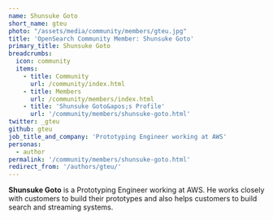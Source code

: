 ```yaml
---
name: Shunsuke Goto
short_name: gteu
photo: "/assets/media/community/members/gteu.jpg"
title: 'OpenSearch Community Member: Shunsuke Goto'
primary_title: Shunsuke Goto
breadcrumbs:
  icon: community
  items:
    - title: Community
      url: /community/index.html
    - title: Members
      url: /community/members/index.html
    - title: 'Shunsuke Goto&apos;s Profile'
      url: '/community/members/shunsuke-goto.html'
twitter: _gteu
github: gteu
job_title_and_company: 'Prototyping Engineer working at AWS'
personas:
  - author
permalink: '/community/members/shunsuke-goto.html'
redirect_from: '/authors/gteu/'
---
```


**Shunsuke Goto** is a Prototyping Engineer working at AWS. He works closely with customers to build their prototypes and also helps customers to build search and streaming systems.